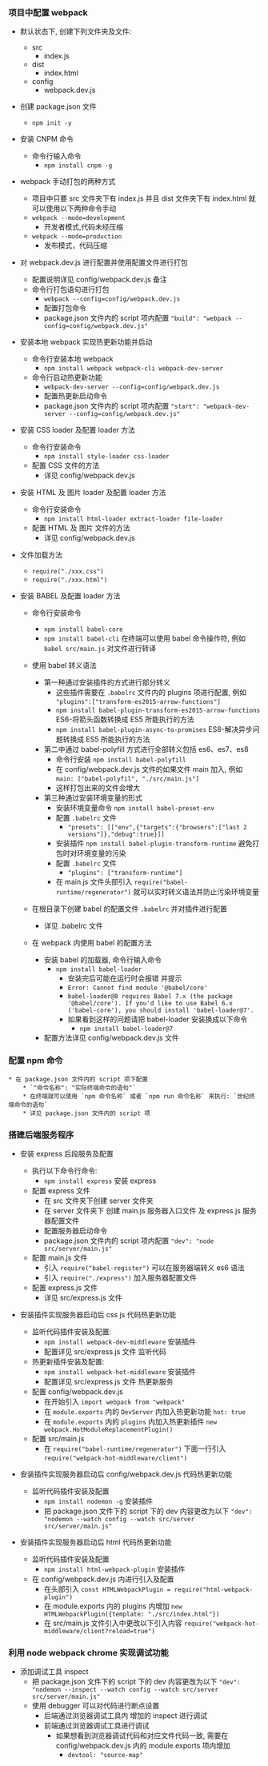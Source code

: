 ### 项目中配置 webpack 

* 默认状态下, 创建下列文件夹及文件:
    * src
        * index.js
    * dist
        * index.html
    * config
        * webpack.dev.js

* 创建 package.json 文件
    * `npm init -y`

* 安装 CNPM 命令
    * 命令行输入命令
        * `npm install cnpm -g`

* webpack 手动打包的两种方式
    * 项目中只要 src 文件夹下有 index.js 并且 dist 文件夹下有 index.html 就可以使用以下两种命令手动
    * `webpack --mode=development`
        * 开发者模式,代码未经压缩
    * `webpack --mode=production`
        * 发布模式，代码压缩

* 对 webpack.dev.js 进行配置并使用配置文件进行打包
    * 配置说明详见 config/webpack.dev.js 备注
    * 命令行打包语句进行打包
        * `webpack --config=config/webpack.dev.js`
        * 配置打包命令 
        * package.json 文件内的 script 项内配置 `"build": "webpack --config=config/webpack.dev.js"`

* 安装本地 webpack 实现热更新功能并启动
    * 命令行安装本地 webpack
        * `npm install webpack webpack-cli webpack-dev-server`
    * 命令行启动热更新功能
        * `webpack-dev-server --config=config/webpack.dev.js`
        * 配置热更新启动命令 
        * package.json 文件内的 script 项内配置 `"start": "webpack-dev-server --config=config/webpack.dev.js"`

* 安装 CSS loader 及配置 loader 方法
    * 命令行安装命令
        * `npm install style-loader css-loader`
    * 配置 CSS 文件的方法
        * 详见 config/webpack.dev.js

* 安装 HTML 及 图片 loader 及配置 loader 方法
    * 命令行安装命令
        * `npm install html-loader extract-loader file-loader`
    * 配置 HTML 及 图片 文件的方法
        * 详见 config/webpack.dev.js

* 文件加载方法
    * `require("./xxx.css")`
    * `require("./xxx.html")`

* 安装 BABEL 及配置 loader 方法
    * 命令行安装命令
        * `npm install babel-core`
        * `npm install babel-cli` 在终端可以使用 babel 命令操作符, 例如 `babel src/main.js` 对文件进行转译
    * 使用 babel 转义语法
        * 第一种通过安装插件的方式进行部分转义
            * 这些插件需要在 `.babelrc` 文件内的 plugins 项进行配置, 例如 `"plugins":["transform-es2015-arrow-functions"]`
            * `npm install babel-plugin-transform-es2015-arrow-functions` ES6-将箭头函数转换成 ES5 所能执行的方法
            * `npm install babel-plugin-async-to-promises` ES8-解决异步问题转换成 ES5 所能执行的方法
        * 第二中通过 babel-polyfill 方式进行全部转义包括 es6、es7、es8
            * 命令行安装 `npm install babel-polyfill`
            * 在 config/webpack.dev.js 文件的如果文件 main 加入, 例如 `main: ["babel-polyfil", "./src/main.js"]`
            * 这样打包出来的文件会增大
        * 第三种通过安装环境变量的形式
            * 安装环境变量命令 `npm install babel-preset-env`
            * 配置 `.babelrc` 文件
                * `"presets": [["env",{"targets":{"browsers":["last 2 versions"]},"debug":true}]]`
            * 安装插件 `npm install babel-plugin-transform-runtime` 避免打包时对环境变量的污染
            * 配置 `.babelrc` 文件
                * `"plugins": ["transform-runtime"]`
            * 在 main.js 文件头部引入 `require("babel-runtime/regenerator")` 就可以实时转义语法并防止污染环境变量
                
    * 在根目录下创建 babel 的配置文件 `.babelrc` 并对插件进行配置
        * 详见 .babelrc 文件
    * 在 webpack 内使用 babel 的配置方法
        * 安装 babel 的加载器, 命令行输入命令
            * `npm install babel-loader`
                * 安装完后可能在运行时会报错 并提示 
                * `Error: Cannot find module '@babel/core'`
                * `babel-loader@8 requires Babel 7.x (the package '@babel/core'). If you'd like to use Babel 6.x ('babel-core'), you should install 'babel-loader@7'.`
                * 如果看到这样的问题请把 babel-loader 安装换成以下命令
                    * `npm install babel-loader@7`
        * 配置方法详见 config/webpack.dev.js 文件

### 配置 npm 命令
    * 在 package.json 文件内的 script 项下配置
        * `"命令名称": "实际终端命令的语句"`
        * 在终端就可以使用 `npm 命令名称` 或者 `npm run 命令名称` 来执行: `世纪终端命令的语句`
        * 详见 package.json 文件内的 script 项
    
### 搭建后端服务程序

* 安装 express 后段服务及配置
    * 执行以下命令行命令:
        * `npm install express` 安装 express
    * 配置 express 文件
        * 在 src 文件夹下创建 server 文件夹
        * 在 server 文件夹下 创建 main.js 服务器入口文件 及 express.js 服务器配置文件
        * 配置服务器启动命令
        * package.json 文件内的 script 项内配置 `"dev": "node src/server/main.js"`
    * 配置 main.js 文件
        * 引入 `require("babel-register")` 可以在服务器端转义 es6 语法
        * 引入 `require("./express")` 加入服务器配置文件
    * 配置 express.js 文件
        * 详见 src/express.js 文件

* 安装插件实现服务器启动后 css js 代码热更新功能
    * 监听代码插件安装及配置: 
        * `npm install webpack-dev-middleware` 安装插件
        * 配置详见 src/express.js 文件 监听代码
    * 热更新插件安装及配置:
        * `npm install webpack-hot-middleware` 安装插件
        * 配置详见 src/express.js 文件 热更新服务
    * 配置 config/webpack.dev.js
        * 在开始引入 `import webpack from "webpack"`
        * 在 `module.exports` 内的 `DevServer` 内加入热更新功能 `hot: true`
        * 在 `module.exports` 内的 `plugins` 内加入热更新插件 `new webpack.HotModuleReplacementPlugin()`
    * 配置 src/main.js 
        * 在 `require("babel-runtime/regenerator")` 下面一行引入 `require("webpack-hot-middleware/client")`

* 安装插件实现服务器启动后 config/webpack.dev.js 代码热更新功能
    * 监听代码插件安装及配置
        * `npm install nodemon -g` 安装插件
        * 把 package.json 文件下的 script 下的 dev 内容更改为以下 `"dev": "nodemon --watch config --watch src/server src/server/main.js"`

* 安装插件实现服务器启动后 html 代码热更新功能
    * 监听代码插件安装及配置
        * `npm install html-webpack-plugin` 安装插件
    * 在 config/webpack.dev.js 内进行引入及配置
        * 在头部引入 `const HTMLWebpackPlugin = require("html-webpack-plugin")`
        * 在 module.exports 内的 plugins 内增加 `new HTMLWebpackPlugin({template: "./src/index.html"})`
        * 在 src/main.js 文件引入中更改以下引入内容 `require("webpack-hot-middleware/client?reload=true")`

### 利用 node webpack chrome 实现调试功能
* 添加调试工具 inspect
    * 把 package.json 文件下的 script 下的 dev 内容更改为以下 `"dev": "nodemon --inspect --watch config --watch src/server src/server/main.js"`
    * 使用 debugger 可以对代码进行断点设置
        * 后端通过浏览器调试工具内 增加的 inspect 进行调试
        * 前端通过浏览器调试工具进行调试
            * 如果想看到浏览器调试代码和对应文件代码一致, 需要在 config/webpack.dev.js 内的 module.exports 项内增加
                * `devtool: "source-map"`